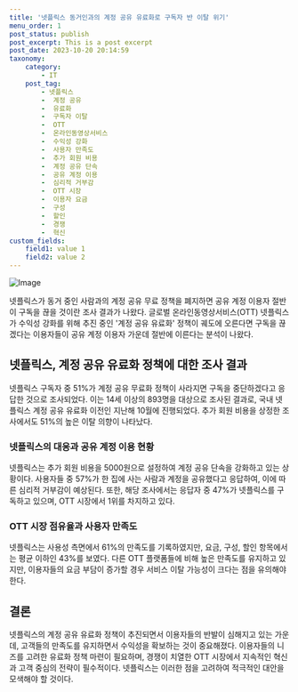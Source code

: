 ```yaml
---
title: '넷플릭스 동거인과의 계정 공유 유료화로 구독자 반 이탈 위기'
menu_order: 1
post_status: publish
post_excerpt: This is a post excerpt
post_date: 2023-10-20 20:14:59
taxonomy:
    category:
        - IT
    post_tag:
        - 넷플릭스
        -  계정 공유
        -  유료화
        -  구독자 이탈
        -  OTT
        -  온라인동영상서비스
        -  수익성 강화
        -  사용자 만족도
        -  추가 회원 비용
        -  계정 공유 단속
        -  공유 계정 이용
        -  심리적 거부감
        -  OTT 시장
        -  이용자 요금
        -  구성
        -  할인
        -  경쟁
        -  혁신
custom_fields:
    field1: value 1
    field2: value 2
---
```


![Image](https://imgnews.pstatic.net/image/417/2024/02/07/0000980261_001_20240207062201452.jpg?type=w647)


넷플릭스가 동거 중인 사람과의 계정 공유 무료 정책을 폐지하면 공유 계정 이용자 절반이 구독을 끊을 것이란 조사 결과가 나왔다. 글로벌 온라인동영상서비스(OTT) 넷플릭스가 수익성 강화를 위해 추진 중인 '계정 공유 유료화' 정책이 궤도에 오른다면 구독을 끊겠다는 이용자들이 공유 계정 이용자 가운데 절반에 이른다는 분석이 나왔다.

## 넷플릭스, 계정 공유 유료화 정책에 대한 조사 결과
넷플릭스 구독자 중 51%가 계정 공유 무료화 정책이 사라지면 구독을 중단하겠다고 응답한 것으로 조사되었다. 이는 14세 이상의 893명을 대상으로 조사된 결과로, 국내 넷플릭스 계정 공유 유료화 이전인 지난해 10월에 진행되었다. 추가 회원 비용을 상정한 조사에서도 51%의 높은 이탈 의향이 나타났다.

### 넷플릭스의 대응과 공유 계정 이용 현황
넷플릭스는 추가 회원 비용을 5000원으로 설정하여 계정 공유 단속을 강화하고 있는 상황이다. 사용자들 중 57%가 한 집에 사는 사람과 계정을 공유했다고 응답하여, 이에 따른 심리적 거부감이 예상된다. 또한, 해당 조사에서는 응답자 중 47%가 넷플릭스를 구독하고 있으며, OTT 시장에서 1위를 차지하고 있다.

### OTT 시장 점유율과 사용자 만족도
넷플릭스는 사용성 측면에서 61%의 만족도를 기록하였지만, 요금, 구성, 할인 항목에서는 평균 이하인 43%를 보였다. 다른 OTT 플랫폼들에 비해 높은 만족도를 유지하고 있지만, 이용자들의 요금 부담이 증가할 경우 서비스 이탈 가능성이 크다는 점을 유의해야 한다.

## 결론
넷플릭스의 계정 공유 유료화 정책이 추진되면서 이용자들의 반발이 심해지고 있는 가운데, 고객들의 만족도를 유지하면서 수익성을 확보하는 것이 중요해졌다. 이용자들의 니즈를 고려한 유료화 정책 마련이 필요하며, 경쟁이 치열한 OTT 시장에서 지속적인 혁신과 고객 중심의 전략이 필수적이다. 넷플릭스는 이러한 점을 고려하여 적극적인 대안을 모색해야 할 것이다.
